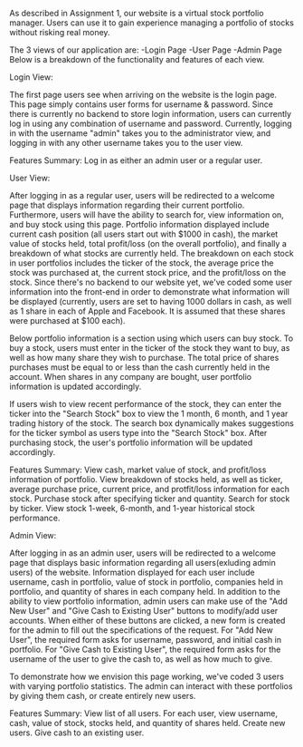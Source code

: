 As described in Assignment 1, our website is a virtual stock portfolio manager. Users can use it to gain experience managing a portfolio of stocks without risking real money.

The 3 views of our application are:
-Login Page
-User Page
-Admin Page
Below is a breakdown of the functionality and features of each view.


Login View:

The first page users see when arriving on the website is the login page. This page simply contains user forms for username & password. Since there is currently no backend to store login information, users can currently log in using any combination of username and password. Currently, logging in with the username "admin" takes you to the administrator view, and logging in with any other username takes you to the user view.

Features Summary: Log in as either an admin user or a regular user.


User View:

After logging in as a regular user, users will be redirected to a welcome page that displays information regarding their current portfolio. Furthermore, users will have the ability to search for, view information on, and buy stock using this page. Portfolio information displayed include current cash position (all users start out with $1000 in cash), the market value of stocks held, total profit/loss (on the overall portfolio), and finally a breakdown of what stocks are currently held. The breakdown on each stock in user portfolios includes the ticker of the stock, the average price the stock was purchased at, the current stock price, and the profit/loss on the stock. Since there's no backend to our website yet, we've coded some user information into the front-end in order to demonstrate what information will be displayed (currently, users are set to having 1000 dollars in cash, as well as 1 share in each of Apple and Facebook. It is assumed that these shares were purchased at $100 each). 

Below portfolio information is a section using which users can buy stock. To buy a stock, users must enter in the ticker of the stock they want to buy, as well as how many share they wish to purchase. The total price of shares purchases must be equal to or less than the cash currently held in the account. When shares in any company are bought, user portfolio information is updated accordingly.

If users wish to view recent performance of the stock, they can enter the ticker into the "Search Stock" box to view the 1 month, 6 month, and 1 year trading history of the stock. The search box dynamically makes suggestions for the ticker symbol as users type into the "Search Stock" box. After purchasing stock, the user's portfolio information will be updated accordingly.

Features Summary: View cash, market value of stock, and profit/loss information of portfolio. View breakdown of stocks held, as well as ticker, average purchase price, current price, and protfit/loss information for each stock. Purchase stock after specifying ticker and quantity. Search for stock by ticker. View stock 1-week, 6-month, and 1-year historical stock performance.


Admin View:

After logging in as an admin user, users will be redirected to a welcome page that displays basic information regarding all users(exluding admin users) of the website. Information displayed for each user include username, cash in portfolio, value of stock in portfolio, companies held in portfolio, and quantity of shares in each company held. In addition to the ability to view portfolio information, admin users can make use of the "Add New User" and "Give Cash to Existing User" buttons to modify/add user accounts. When either of these buttons are clicked, a new form is created for the admin to fill out the specifications of the request. For "Add New User", the required form asks for username, password, and initial cash in portfolio. For "Give Cash to Existing User", the required form asks for the username of the user to give the cash to, as well as how much to give. 

To demonstrate how we envision this page working, we've coded 3 users with varying portfolio statistics. The admin can interact with these portfolios by giving them cash, or create entirely new users.

Features Summary: View list of all users. For each user, view username, cash, value of stock, stocks held, and quantity of shares held. Create new users. Give cash to an existing user.

